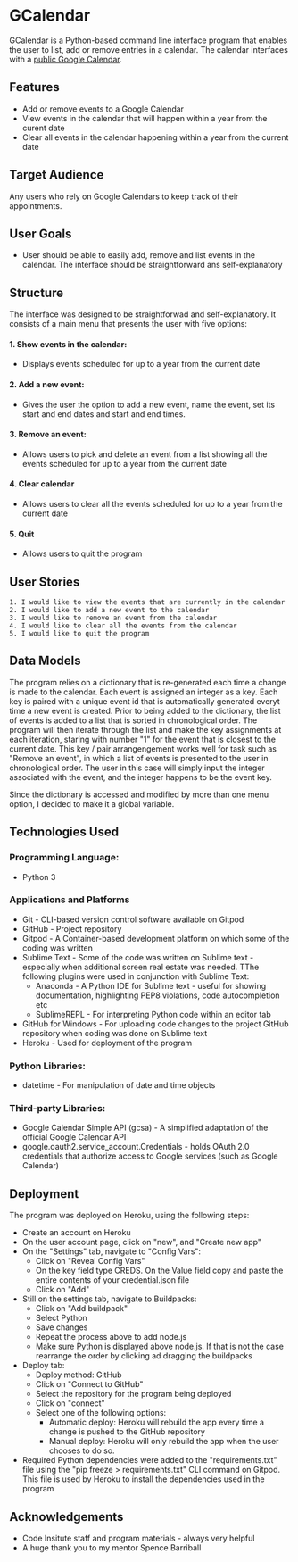 
# GCalendar

GCalendar is a Python-based command line interface program that enables the user to list, add or remove entries in a calendar. The calendar interfaces with a [public Google Calendar](https://calendar.google.com/calendar/u/0/embed?src=13mu09pc1s201mq40c0e51uics@group.calendar.google.com&ctz=Europe/Dublin).


## Features

- Add or remove events to a Google Calendar
- View events in the calendar that will happen within a year from the curent date
- Clear all events in the calendar happening within a year from the current date


  
## Target Audience

Any users who rely on Google Calendars to keep track of their appointments.


  
## User Goals
- User should be able to easily add, remove and list events in the calendar. The interface should be straightforward ans self-explanatory

## Structure
The interface was designed to be straightforwad and self-explanatory. It consists of a main menu that presents the user with five options:
#### 1. Show events in the calendar:
 - Displays events scheduled for up to a year from the current date
#### 2. Add a new event:
 - Gives the user the option to add a new event, name the event, set its start and end dates and start and end times.
#### 3. Remove an event:
 - Allows users to pick and delete an event from a list showing all the events scheduled for up to a year from the current date
#### 4. Clear calendar
 - Allows users to clear all the events scheduled for up to a year from the current date
#### 5. Quit
- Allows users to quit the program

## User Stories
    1. I would like to view the events that are currently in the calendar
    2. I would like to add a new event to the calendar
    3. I would like to remove an event from the calendar
    4. I would like to clear all the events from the calendar
    5. I would like to quit the program

## Data Models

The program relies on a dictionary that is re-generated each time a change is made to the calendar. Each event is assigned an integer as a key. Each key is paired with a unique event id that is automatically generated everyt time a new event is created. Prior to being added to the dictionary, the list of events is added to a list that is sorted in chronological order. The program will then iterate through the list and make the key assignments at each iteration, staring with number "1" for the event that is closest to the current date. This key / pair arrangengement works well for task such as "Remove an event", in which a list of events is presented to the user in chronological order. The user in this case will simply input the integer associated with the event, and the integer happens to be the event key.

Since the dictionary is accessed and modified by more than one menu option, I decided to make it a global variable.

## Technologies Used

### Programming Language:
 - Python 3
### Applications and Platforms
 - Git - CLI-based version control software available on Gitpod
 - GitHub - Project repository
 - Gitpod - A Container-based development platform on which some of the coding was written
 - Sublime Text - Some of the code was written on Sublime text - especially when additional screen real estate was needed. TThe following plugins were used in conjunction with Sublime Text:
   - Anaconda - A Python IDE for Sublime text - useful for showing documentation, highlighting PEP8 violations, code autocompletion etc
   - SublimeREPL - For interpreting Python code within an editor tab
 - GitHub for Windows - For uploading code changes to the project GitHub repository when coding was done on Sublime text
 - Heroku - Used for deployment of the program

 ### Python Libraries:
 - datetime - For manipulation of date and time objects

 ### Third-party Libraries:
 - Google Calendar Simple API (gcsa) - A simplified adaptation of the official Google Calendar API
 - google.oauth2.service_account.Credentials - holds OAuth 2.0 credentials that authorize access to Google services (such as Google Calendar)


## Deployment
The program was deployed on Heroku, using the following steps:
- Create an account on Heroku
- On the user account page, click on "new", and "Create new app"
- On the "Settings" tab, navigate to "Config Vars":
  - Click on "Reveal Config Vars"
  - On the key field type CREDS. On the Value field copy and paste the entire contents of your credential.json file
  - Click on "Add"
- Still on the settings tab, navigate to Buildpacks:
  - Click on "Add buildpack"
  - Select Python
  - Save changes
  - Repeat the process above to add node.js
  - Make sure Python is displayed above node.js. If that is not the case rearrange the order by clicking ad dragging the buildpacks
- Deploy tab:
  - Deploy method: GitHub
  - Click on "Connect to GitHub"
  - Select the repository for the program being deployed
  - Click on "connect"
  - Select one of the following options:
    - Automatic deploy: Heroku will rebuild the app every time a change is pushed to the GitHub repository
    - Manual deploy: Heroku will only rebuild the app when the user chooses to do so.
- Required Python dependencies were added to the "requirements.txt" file using the "pip freeze > requirements.txt" CLI command on Gitpod. This file is used by Heroku to install the dependencies used in the program

## Acknowledgements
- Code Insitute staff and program materials - always very helpful
- A huge thank you to my mentor Spence Barriball
 